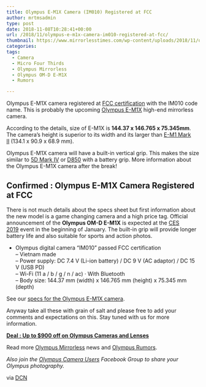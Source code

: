 ```yaml
---
title: Olympus E-M1X Camera (IM010) Registered at FCC
author: mrtmsadmin
type: post
date: 2018-11-08T10:28:41+00:00
url: /2018/11/olympus-e-m1x-camera-im010-registered-at-fcc/
thumbnail: https://www.mirrorlesstimes.com/wp-content/uploads/2018/11/olympus-e-m1x-registered-size.jpg
categories:
tags:
  - Camera
  - Micro Four Thirds
  - Olympus Mirrorless
  - Olympus OM-D E-M1X
  - Rumors

---
```

Olympus E-M1X camera registered at <a href="https://fccid.io/YSKW80/RF-Exposure-Info/03-FCC-SAR-Report-1-4059595" target="_blank" rel="nofollow external noopener noreferrer" data-wpel-link="external">FCC certification</a> with the IM010 code name. This is probably the upcoming <a href="https://www.mirrorlesstimes.com/tags/olympus-om-d-e-m1x/" data-wpel-link="internal">Olympus E-M1X</a> high-end mirrorless camera.

According to the details, size of E-M1X is **144.37 x 146.765 x 75.345mm**. The camera’s height is superior to its width and its larger than <a href="https://www.amazon.com/Olympus-Mirrorless-Camera-Megapixels-5-Axis/dp/B01M4MB3DK/?tag=daicamnew-20" data-wpel-link="internal" data-amzn-asin="B01M4MB3DK">E-M1 Mark II</a> (134.1 x 90.9 x 68.9 mm).

Olympus E-M1X camera will have a built-in vertical grip. This makes the size similar to <a href="https://www.amazon.com/Canon-Mark-Frame-Digital-Camera/dp/B01KURGS9E/?tag=daicamnew-20" data-wpel-link="exclude" data-amzn-asin="B01KURGS9E">5D Mark IV</a> or <a href="https://www.amazon.com/Nikon-D850-FX-Format-Digital-Camera/dp/B07524LHMT/?tag=daicamnew-20" data-wpel-link="exclude" data-amzn-asin="B07524LHMT">D850</a> with a battery grip. More information about the Olympus E-M1X camera after the break!<!--more-->

## Confirmed : Olympus E-M1X Camera Registered at FCC

There is not much details about the specs sheet but first information about the new model is a game changing camera and a high price tag. Official announcement of the **Olympus OM-D E-M1X** is expected at the <a href="https://www.dailycameranews.com/tag/ces-2019/" target="_blank" rel="noopener">CES 2019</a> event in the beginning of January. The built-in grip will provide longer battery life and also suitable for sports and action photos.

  * Olympus digital camera “IM010” passed FCC certification  
    – Vietnam made  
    – Power supply: DC 7.4 V (Li-ion battery) / DC 9 V (AC adaptor) / DC 15 V (USB PD)  
    – Wi-Fi (11 a / b / g / n / ac) · With Bluetooth  
    – Body size: 144.37 mm (width) x 146.765 mm (height) x 75.345 mm (depth)

See our [specs for the Olympus E-M1X camera][1].

Anyway take all these with grain of salt and please free to add your comments and expectations on this. Stay tuned with us for more information.

[**Deal : Up to $900 off on Olympus Cameras and Lenses**][2]

Read more [Olympus Mirrorless][3] news and <a href="https://www.dailycameranews.com/tag/olympus-rumors/" target="_blank" rel="noopener">Olympus Rumors</a>.

_Also join the <a class="ext-link" title="" href="https://www.facebook.com/groups/858035244291979/" target="_blank" rel="external nofollow noopener">Olympus Camera Users</a> Facebook Group to share your Olympus photography._

via <a href="https://www.dailycameranews.com/2018/11/confirmed-olympus-e-m1x-im010-registered-at-fcc/" target="_blank" rel="noopener">DCN</a>

 [1]: https://www.mirrorlesstimes.com/2018/10/olympus-om-d-e-m1x-coming-at-ces-2019-in-january/
 [2]: https://www.dailycameranews.com/2018/11/deal-up-to-900-off-on-olympus-cameras-and-lenses/
 [3]: https://www.mirrorlesstimes.com/tags/olympus-mirrorless/